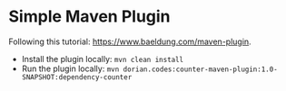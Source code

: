 # Simple Maven Plugin

Following this tutorial: https://www.baeldung.com/maven-plugin.

- Install the plugin locally:
`mvn clean install`
- Run the plugin locally:
`mvn dorian.codes:counter-maven-plugin:1.0-SNAPSHOT:dependency-counter`